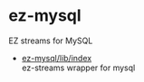 # ez-mysql

EZ streams for MySQL

* [ez-mysql/lib/index](lib/index.md)  
   ez-streams wrapper for mysql
